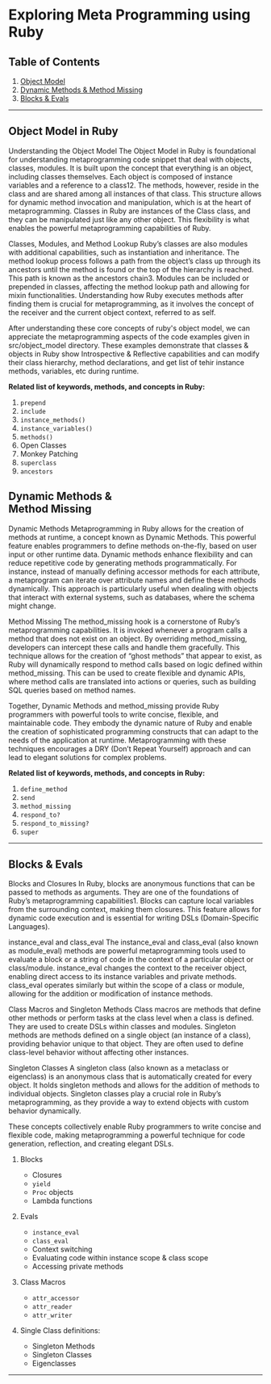 # Exploring Meta Programming using Ruby

## <a name="introduction">Table of Contents</a>

1. <a href="#object-model"> Object Model </a>
2. <a href="#dynamic-methods"> Dynamic Methods & Method Missing </a>
3. <a href="#blocks-n-evals"> Blocks & Evals</a>

---

## <a name="object-model">Object Model in Ruby</a>

Understanding the Object Model The Object Model in Ruby is foundational for understanding metaprogramming code snippet that deal with objects, classes, modules. It is built upon the concept that everything is an object, including classes themselves. Each object is composed of instance variables and a reference to a class12. The methods, however, reside in the class and are shared among all instances of that class. This structure allows for dynamic method invocation and manipulation, which is at the heart of metaprogramming. Classes in Ruby are instances of the Class class, and they can be manipulated just like any other object. This flexibility is what enables the powerful metaprogramming capabilities of Ruby. </br>

Classes, Modules, and Method Lookup Ruby’s classes are also modules with additional capabilities, such as instantiation and inheritance. The method lookup process follows a path from the object’s class up through its ancestors until the method is found or the top of the hierarchy is reached. This path is known as the ancestors chain3. Modules can be included or prepended in classes, affecting the method lookup path and allowing for mixin functionalities. Understanding how Ruby executes methods after finding them is crucial for metaprogramming, as it involves the concept of the receiver and the current object context, referred to as self.

After understanding these core concepts of ruby's object model, we can appreciate the metaprogramming aspects of the code examples given in src/object_model directory. These examples demonstrate that classes & objects in Ruby show Introspective & Reflective capabilities and can modify their class hierarchy, method declarations, and get list of tehir instance methods, variables, etc during runtime.

**Related list of keywords, methods, and concepts in Ruby:** </br>

1. `prepend`
2. `include`
3. `instance_methods()`
4. `instance_variables()`
5. `methods()`
6. Open Classes
7. Monkey Patching
8. `superclass`
9. `ancestors`

## <a name="dynamic-methods">Dynamic Methods & </br> Method Missing</a>

Dynamic Methods Metaprogramming in Ruby allows for the creation of methods at runtime, a concept known as Dynamic Methods. This powerful feature enables programmers to define methods on-the-fly, based on user input or other runtime data. Dynamic methods enhance flexibility and can reduce repetitive code by generating methods programmatically. For instance, instead of manually defining accessor methods for each attribute, a metaprogram can iterate over attribute names and define these methods dynamically. This approach is particularly useful when dealing with objects that interact with external systems, such as databases, where the schema might change.

Method Missing The method_missing hook is a cornerstone of Ruby’s metaprogramming capabilities. It is invoked whenever a program calls a method that does not exist on an object. By overriding method_missing, developers can intercept these calls and handle them gracefully. This technique allows for the creation of “ghost methods” that appear to exist, as Ruby will dynamically respond to method calls based on logic defined within method_missing. This can be used to create flexible and dynamic APIs, where method calls are translated into actions or queries, such as building SQL queries based on method names.

Together, Dynamic Methods and method_missing provide Ruby programmers with powerful tools to write concise, flexible, and maintainable code. They embody the dynamic nature of Ruby and enable the creation of sophisticated programming constructs that can adapt to the needs of the application at runtime. Metaprogramming with these techniques encourages a DRY (Don’t Repeat Yourself) approach and can lead to elegant solutions for complex problems.

**Related list of keywords, methods, and concepts in Ruby:** </br>

1. `define_method`
2. `send`
3. `method_missing`
4. `respond_to?`
5. `respond_to_missing?`
6. `super`

---

## <a name="blocks-n-evals">Blocks & Evals</a>

Blocks and Closures In Ruby, blocks are anonymous functions that can be passed to methods as arguments. They are one of the foundations of Ruby’s metaprogramming capabilities1. Blocks can capture local variables from the surrounding context, making them closures. This feature allows for dynamic code execution and is essential for writing DSLs (Domain-Specific Languages).

instance_eval and class_eval The instance_eval and class_eval (also known as module_eval) methods are powerful metaprogramming tools used to evaluate a block or a string of code in the context of a particular object or class/module. instance_eval changes the context to the receiver object, enabling direct access to its instance variables and private methods. class_eval operates similarly but within the scope of a class or module, allowing for the addition or modification of instance methods.

Class Macros and Singleton Methods Class macros are methods that define other methods or perform tasks at the class level when a class is defined. They are used to create DSLs within classes and modules. Singleton methods are methods defined on a single object (an instance of a class), providing behavior unique to that object. They are often used to define class-level behavior without affecting other instances.

Singleton Classes A singleton class (also known as a metaclass or eigenclass) is an anonymous class that is automatically created for every object. It holds singleton methods and allows for the addition of methods to individual objects. Singleton classes play a crucial role in Ruby’s metaprogramming, as they provide a way to extend objects with custom behavior dynamically.

These concepts collectively enable Ruby programmers to write concise and flexible code, making metaprogramming a powerful technique for code generation, reflection, and creating elegant DSLs.

1. Blocks
   - Closures
   - `yield`
   - `Proc` objects
   - Lambda functions
2. Evals
   - `instance_eval`
   - `class_eval`
   - Context switching
   - Evaluating code within instance scope & class scope
   - Accessing private methods
3. Class Macros

   - `attr_accessor`
   - `attr_reader`
   - `attr_writer`

4. Single Class definitions:
   - Singleton Methods
   - Singleton Classes
   - Eigenclasses

---
